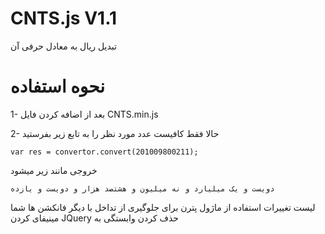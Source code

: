 # CNTS.js V1.1
تبدیل ریال به معادل حرفی آن


# نحوه استفاده

1- بعد از اضافه کردن فایل
	CNTS.min.js

2- حالا فقط کافیست عدد مورد نظر را به تابع زیر بفرستید

```
var res = convertor.convert(201009800211); 
```

خروجی مانند زیر میشود

```
دویست و یک میلیارد و نه میلیون و هشتصد هزار و دویست و یازده
```


لیست تغییرات
	استفاده از ماژول پترن برای جلوگیری از تداخل با دیگر فانکشن ها شما
	مینیفای کردن 
	JQuery حذف کردن وابستگی به 
